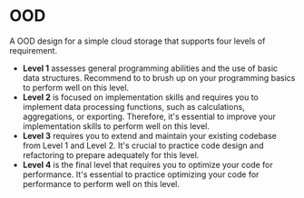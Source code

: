 # OOD
A OOD design for a simple cloud storage that supports four levels of requirement.

- **Level 1** assesses general programming abilities and the use of basic data structures. Recommend to to brush up on your programming basics to perform well on this level.
- **Level 2** is focused on implementation skills and requires you to implement data processing functions, such as calculations, aggregations, or exporting. Therefore, it's essential to improve your implementation skills to perform well on this level.
- **Level 3** requires you to extend and maintain your existing codebase from Level 1 and Level 2. It's crucial to practice code design and refactoring to prepare adequately for this level.
- **Level 4** is the final level that requires you to optimize your code for performance. It's essential to practice optimizing your code for performance to perform well on this level.
